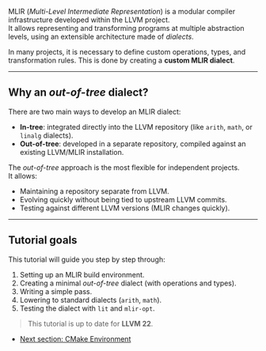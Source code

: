 
MLIR (*Multi-Level Intermediate Representation*) is a modular compiler infrastructure developed within the LLVM project.  
It allows representing and transforming programs at multiple abstraction levels, using an extensible architecture made of *dialects*.

In many projects, it is necessary to define custom operations, types, and transformation rules. This is done by creating a **custom MLIR dialect**.

---

## Why an *out-of-tree* dialect?

There are two main ways to develop an MLIR dialect:
- **In-tree**: integrated directly into the LLVM repository (like `arith`, `math`, or `linalg` dialects).
- **Out-of-tree**: developed in a separate repository, compiled against an existing LLVM/MLIR installation.

The *out-of-tree* approach is the most flexible for independent projects.  
It allows:
- Maintaining a repository separate from LLVM.
- Evolving quickly without being tied to upstream LLVM commits.
- Testing against different LLVM versions (MLIR changes quickly).

---

## Tutorial goals

This tutorial will guide you step by step through:
1. Setting up an MLIR build environment.
2. Creating a minimal *out-of-tree* dialect (with operations and types).
3. Writing a simple pass.
4. Lowering to standard dialects (`arith`, `math`).
5. Testing the dialect with `lit` and `mlir-opt`.

> This tutorial is up to date for **LLVM 22**.

- [Next section: CMake Environment](Environment%20Setup.md)